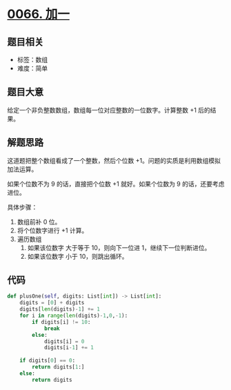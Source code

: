 

# [0066. 加一](https://leetcode-cn.com/problems/plus-one/)

## 题目相关

- 标签：数组
- 难度：简单

## 题目大意

给定一个非负整数数组，数组每一位对应整数的一位数字。计算整数 +1 后的结果。

## 解题思路

这道题把整个数组看成了一个整数，然后个位数 +1。问题的实质是利用数组模拟加法运算。

如果个位数不为 9 的话，直接把个位数 +1 就好。如果个位数为 9 的话，还要考虑进位。

具体步骤：

1. 数组前补 0 位。
2. 将个位数字进行 +1 计算。
3. 遍历数组
   1. 如果该位数字 大于等于 10，则向下一位进 1，继续下一位判断进位。
   2. 如果该位数字 小于 10，则跳出循环。

## 代码

```Python
def plusOne(self, digits: List[int]) -> List[int]:
    digits = [0] + digits
    digits[len(digits)-1] += 1
    for i in range(len(digits)-1,0,-1):
        if digits[i] != 10:
            break
        else:
            digits[i] = 0
            digits[i-1] += 1
        
    if digits[0] == 0:
        return digits[1:] 
    else:
        return digits
```